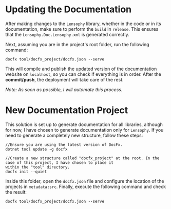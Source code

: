 # Updating the Documentation
After making changes to the `Lensophy` library, whether in the code or in its documentation, make sure to perform the 
`build` in `release`. This ensures that the `Lensophy.Doc.Lensophy.xml` is generated correctly.

Next, assuming you are in the project's root folder, run the following command:

```
docfx tool/docfx_project/docfx.json --serve
```

This will compile and publish the updated version of the documentation website on `localhost`, so you can check if 
everything is in order. After the <b>commit/push</b>, the deployment will take care of the rest.

<i>Note: As soon as possible, I will automate this process.</i>

# New Documentation Project
This solution is set up to generate documentation for all libraries, although for now, I have chosen to generate 
documentation only for `Lensophy`. If you need to generate a completely new structure, follow these steps:

```
//Ensure you are using the latest version of DocFx.
dotnet tool update -g docfx

//Create a new structure called "docfx_project" at the root. In the case of this project, I have chosen to place it 
within the "tool" directory.
docfx init --quiet
```

Inside this folder, open the `docfx.json` file and configure the location of the projects in `metadata:src`. Finally, 
execute the following command and check the result:

```
docfx tool/docfx_project/docfx.json --serve
```